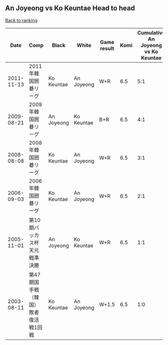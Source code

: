## An Joyeong vs Ko Keuntae Head to head

[Back to ranking](../../index.md)




| **Date** | **Comp** | **Black** | **White** | **Game result** | **Komi** | **Cumulative An Joyeong vs Ko Keuntae** | **An Joyeong streak** | **Ko Keuntae streak** | 
| --- | --- | --- | --- | --- | --- | --- | --- | --- |
| 2011-11-13 | 2011年韓国囲碁リーグ | Ko Keuntae | An Joyeong | W+R | 6.5 | 5:1 | 4 | 0 | 
| 2009-08-21 | 2009年韓国囲碁リーグ | An Joyeong | Ko Keuntae | B+R | 6.5 | 4:1 | 3 | 0 | 
| 2008-08-08 | 2008年韓国囲碁リーグ | Ko Keuntae | An Joyeong | W+R | 6.5 | 3:1 | 2 | 0 | 
| 2006-09-03 | 2006年韓国囲碁リーグ | Ko Keuntae | An Joyeong | W+R | 6.5 | 2:1 | 1 | 0 | 
| 2005-11-01 | 第10期バッカス杯天元戦準決勝 | An Joyeong | Ko Keuntae | W+R | 6.5 | 1:1 | 0 | 1 | 
| 2003-08-11 | 第47期国手戦（韓国）敗者復活戦1回戦 | Ko Keuntae | An Joyeong | W+1.5 | 6.5 | 1:0 | 1 | 0 |




